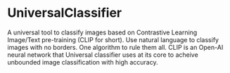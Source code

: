 # UniversalClassifier
A universal tool to classify images based on Contrastive Learning Image/Text pre-training (CLIP for short). Use natural language to classify images with no borders. One algorithm to rule them all. CLIP is an Open-AI neural network that Universal classifier uses at its core to acheive unbounded image classification with high accuracy.
